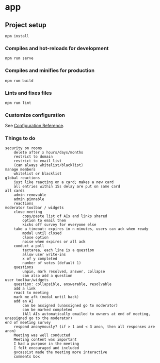 # app

## Project setup
```
npm install
```

### Compiles and hot-reloads for development
```
npm run serve
```

### Compiles and minifies for production
```
npm run build
```

### Lints and fixes files
```
npm run lint
```

### Customize configuration
See [Configuration Reference](https://cli.vuejs.org/config/).

### Things to do
```
security on rooms
    delete after x hours/days/months
    restrict to domain
    restrict to email list
    (can always whitelist/blacklist)
manage members
    whitelist or blacklist
global reactions
    just like reacting on a card; makes a new card
    all entries within 15s delay are put on same card
all cards
    admin removable
    admin pinnable
    reactions
moderator toolbar / widgets
    close meeting
        copy/paste list of AIs and links shared
        option to email them
        kicks off survey for everyone else
    take a timeout: expires in n minutes, users can ack when ready
        modal until closed
        close option
        noise when expires or all ack
    conduct a poll
        textarea, each line is a question
        allow user write-ins
        x of y completed
        number of votes (default 1)
    questions
        unpin, mark resolved, answer, collapse
        can also add a question
user toolbar/widgets
    question: collapsible, answerable, resolvable
    add a link
    react to meeting
    mark me afk (modal until back)
    add an AI
        can be assigned (unassigned go to moderator)
        can be marked completed
        (All AIs automatically emailed to owners at end of meeting, unassigned go to the moderator)
end of meeting survey
    respond anonymously? (if > 1 and < 3 anon, then all responses are anon)
    Meeting was well conducted
    Meeting content was important
    I had a purpose in the meeting
    I felt encouraged and included
    gvcassist made the meeting more interactive
    comments box
```